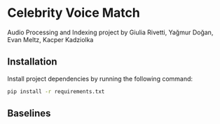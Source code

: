 # Celebrity Voice Match

Audio Processing and Indexing project by Giulia Rivetti, Yağmur Doğan, Evan Meltz, Kacper Kadziolka

## Installation

Install project dependencies by running the following command:

```bash
pip install -r requirements.txt
```

## Baselines